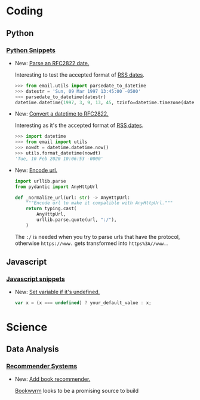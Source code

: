 # Coding

## Python

### [Python Snippets](python_snippets.md)

* New: [Parse an RFC2822 date.](python_snippets.md#parse-an-rfc2822-date)

    Interesting to test the accepted format of [RSS dates](https://www.rssboard.org/rss-validator/docs/error/InvalidRFC2822Date.html).
    
    ```python
    >>> from email.utils import parsedate_to_datetime
    >>> datestr = 'Sun, 09 Mar 1997 13:45:00 -0500'
    >>> parsedate_to_datetime(datestr)
    datetime.datetime(1997, 3, 9, 13, 45, tzinfo=datetime.timezone(datetime.timedelta(-1, 68400)))
    ```

* New: [Convert a datetime to RFC2822.](python_snippets.md#convert-a-datetime-to-rfc2822)

    Interesting as it's the accepted format of [RSS dates](https://www.rssboard.org/rss-validator/docs/error/InvalidRFC2822Date.html).
    
    ```python
    >>> import datetime
    >>> from email import utils
    >>> nowdt = datetime.datetime.now()
    >>> utils.format_datetime(nowdt)
    'Tue, 10 Feb 2020 10:06:53 -0000'
    ```

* New: [Encode url.](python_snippets.md#encode-url)

    ```python
    import urllib.parse
    from pydantic import AnyHttpUrl
    
    def _normalize_url(url: str) -> AnyHttpUrl:
        """Encode url to make it compatible with AnyHttpUrl."""
        return typing.cast(
            AnyHttpUrl,
            urllib.parse.quote(url, ":/"),
        )
    ```
    
    The `:/` is needed when you try to parse urls that have the protocol, otherwise
    `https://www.` gets transformed into `https%3A//www.`.

## Javascript

### [Javascript snippets](javascript_snippets.md)

* New: [Set variable if it's undefined.](javascript_snippets.md#set-variable-if-it's-undefined)

    ```javascript
    var x = (x === undefined) ? your_default_value : x;
    ```
    

# Science

## Data Analysis

### [Recommender Systems](recommender_systems.md)

* New: [Add book recommender.](recommender_systems.md#interesting-resources)

    [Bookwyrm](https://bookwyrm.social) looks to be a promising source to build
